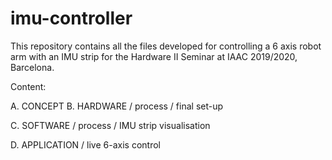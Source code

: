# imu-controller
This repository contains all the files developed for controlling a 6 axis robot arm with an IMU strip for the Hardware II Seminar at IAAC 2019/2020, Barcelona. 

Content: 

A. CONCEPT
B. HARDWARE
/ process
/ final set-up 
   
C. SOFTWARE
/ process
/ IMU strip visualisation 
   
D. APPLICATION 
/ live 6-axis control 
